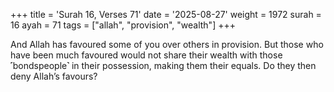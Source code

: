 +++
title = 'Surah 16, Verses 71'
date = '2025-08-27'
weight = 1972
surah = 16
ayah = 71
tags = ["allah", "provision", "wealth"]
+++

And Allah has favoured some of you over others in provision. But those who have been much favoured would not share their wealth with those ˹bondspeople˺ in their possession, making them their equals. Do they then deny Allah’s favours?